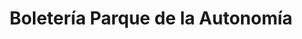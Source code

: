 ---
title: "Boletería Parque de la Autonomía"
url: /cochabamba/boleteria-parque-de-la-autonomia/
shop: Tickets
---